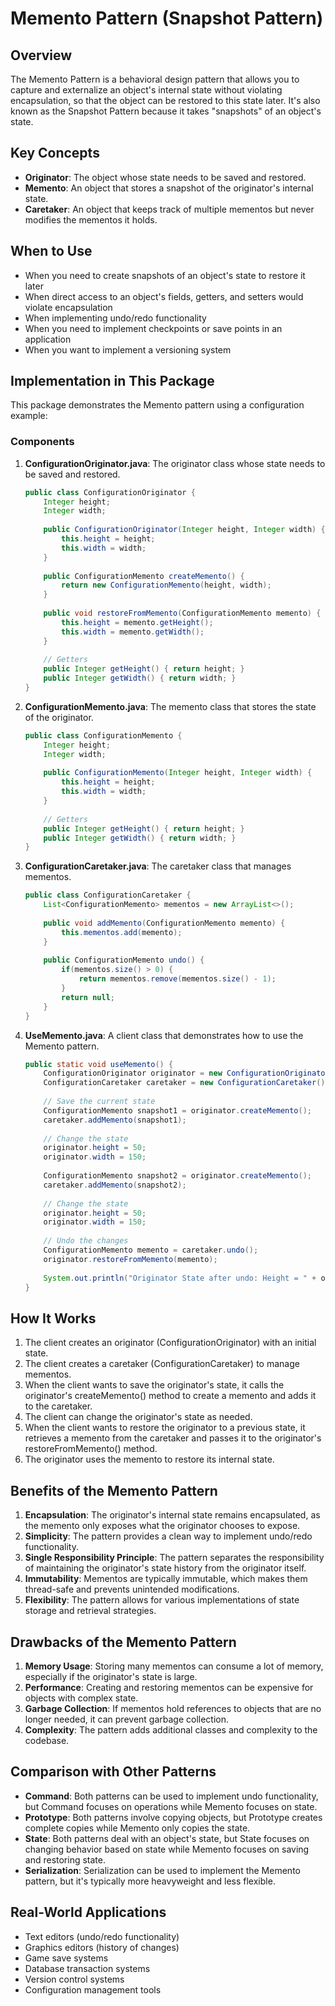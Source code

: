 # Memento Pattern (Snapshot Pattern)

## Overview
The Memento Pattern is a behavioral design pattern that allows you to capture and externalize an object's internal state without violating encapsulation, so that the object can be restored to this state later. It's also known as the Snapshot Pattern because it takes "snapshots" of an object's state.

## Key Concepts
- **Originator**: The object whose state needs to be saved and restored.
- **Memento**: An object that stores a snapshot of the originator's internal state.
- **Caretaker**: An object that keeps track of multiple mementos but never modifies the mementos it holds.

## When to Use
- When you need to create snapshots of an object's state to restore it later
- When direct access to an object's fields, getters, and setters would violate encapsulation
- When implementing undo/redo functionality
- When you need to implement checkpoints or save points in an application
- When you want to implement a versioning system

## Implementation in This Package

This package demonstrates the Memento pattern using a configuration example:

### Components
1. **ConfigurationOriginator.java**: The originator class whose state needs to be saved and restored.
   ```java
   public class ConfigurationOriginator {
       Integer height;
       Integer width;
       
       public ConfigurationOriginator(Integer height, Integer width) {
           this.height = height;
           this.width = width;
       }
       
       public ConfigurationMemento createMemento() {
           return new ConfigurationMemento(height, width);
       }
       
       public void restoreFromMemento(ConfigurationMemento memento) {
           this.height = memento.getHeight();
           this.width = memento.getWidth();
       }
       
       // Getters
       public Integer getHeight() { return height; }
       public Integer getWidth() { return width; }
   }
   ```

2. **ConfigurationMemento.java**: The memento class that stores the state of the originator.
   ```java
   public class ConfigurationMemento {
       Integer height;
       Integer width;
       
       public ConfigurationMemento(Integer height, Integer width) {
           this.height = height;
           this.width = width;
       }
       
       // Getters
       public Integer getHeight() { return height; }
       public Integer getWidth() { return width; }
   }
   ```

3. **ConfigurationCaretaker.java**: The caretaker class that manages mementos.
   ```java
   public class ConfigurationCaretaker {
       List<ConfigurationMemento> mementos = new ArrayList<>();
       
       public void addMemento(ConfigurationMemento memento) {
           this.mementos.add(memento);
       }
       
       public ConfigurationMemento undo() {
           if(mementos.size() > 0) {
               return mementos.remove(mementos.size() - 1);
           }
           return null;
       }
   }
   ```

4. **UseMemento.java**: A client class that demonstrates how to use the Memento pattern.
   ```java
   public static void useMemento() {
       ConfigurationOriginator originator = new ConfigurationOriginator(100, 200);
       ConfigurationCaretaker caretaker = new ConfigurationCaretaker();
       
       // Save the current state
       ConfigurationMemento snapshot1 = originator.createMemento();
       caretaker.addMemento(snapshot1);
       
       // Change the state
       originator.height = 50;
       originator.width = 150;
       
       ConfigurationMemento snapshot2 = originator.createMemento();
       caretaker.addMemento(snapshot2);
       
       // Change the state
       originator.height = 50;
       originator.width = 150;
       
       // Undo the changes
       ConfigurationMemento memento = caretaker.undo();
       originator.restoreFromMemento(memento);
       
       System.out.println("Originator State after undo: Height = " + originator.getHeight() + ", Width = " + originator.getWidth());
   }
   ```

## How It Works
1. The client creates an originator (ConfigurationOriginator) with an initial state.
2. The client creates a caretaker (ConfigurationCaretaker) to manage mementos.
3. When the client wants to save the originator's state, it calls the originator's createMemento() method to create a memento and adds it to the caretaker.
4. The client can change the originator's state as needed.
5. When the client wants to restore the originator to a previous state, it retrieves a memento from the caretaker and passes it to the originator's restoreFromMemento() method.
6. The originator uses the memento to restore its internal state.

## Benefits of the Memento Pattern
1. **Encapsulation**: The originator's internal state remains encapsulated, as the memento only exposes what the originator chooses to expose.
2. **Simplicity**: The pattern provides a clean way to implement undo/redo functionality.
3. **Single Responsibility Principle**: The pattern separates the responsibility of maintaining the originator's state history from the originator itself.
4. **Immutability**: Mementos are typically immutable, which makes them thread-safe and prevents unintended modifications.
5. **Flexibility**: The pattern allows for various implementations of state storage and retrieval strategies.

## Drawbacks of the Memento Pattern
1. **Memory Usage**: Storing many mementos can consume a lot of memory, especially if the originator's state is large.
2. **Performance**: Creating and restoring mementos can be expensive for objects with complex state.
3. **Garbage Collection**: If mementos hold references to objects that are no longer needed, it can prevent garbage collection.
4. **Complexity**: The pattern adds additional classes and complexity to the codebase.

## Comparison with Other Patterns
- **Command**: Both patterns can be used to implement undo functionality, but Command focuses on operations while Memento focuses on state.
- **Prototype**: Both patterns involve copying objects, but Prototype creates complete copies while Memento only copies the state.
- **State**: Both patterns deal with an object's state, but State focuses on changing behavior based on state while Memento focuses on saving and restoring state.
- **Serialization**: Serialization can be used to implement the Memento pattern, but it's typically more heavyweight and less flexible.

## Real-World Applications
- Text editors (undo/redo functionality)
- Graphics editors (history of changes)
- Game save systems
- Database transaction systems
- Version control systems
- Configuration management tools
